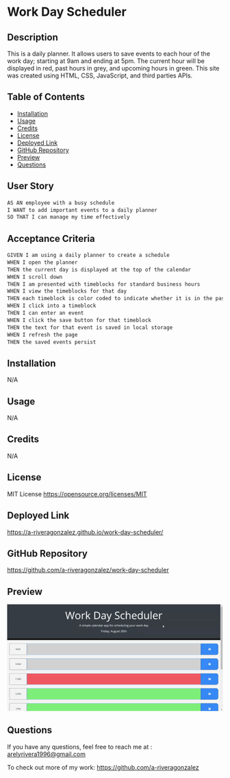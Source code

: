 # Work Day Scheduler

## Description 
This is a daily planner. It allows users to save events to each hour of the work day; starting at 9am and ending at 5pm. The current hour will be displayed in red, past hours in grey, and upcoming hours in green. 
This site was created using HTML, CSS, JavaScript, and third parties APIs. 

## Table of Contents 

- [Installation](#installation)
- [Usage](#usage)
- [Credits](#credits)
- [License](#license)
- [Deployed Link](#deployed-link)
- [GitHub Repository](#github-repository)
- [Preview](#preview)
- [Questions](#questions)

## User Story

```md
AS AN employee with a busy schedule
I WANT to add important events to a daily planner
SO THAT I can manage my time effectively
```

## Acceptance Criteria

```md
GIVEN I am using a daily planner to create a schedule
WHEN I open the planner
THEN the current day is displayed at the top of the calendar
WHEN I scroll down
THEN I am presented with timeblocks for standard business hours
WHEN I view the timeblocks for that day
THEN each timeblock is color coded to indicate whether it is in the past, present, or future
WHEN I click into a timeblock
THEN I can enter an event
WHEN I click the save button for that timeblock
THEN the text for that event is saved in local storage
WHEN I refresh the page
THEN the saved events persist
```

## Installation
N/A

## Usage
N/A

## Credits
N/A

## License
MIT License 
https://opensource.org/licenses/MIT

## Deployed Link
https://a-riveragonzalez.github.io/work-day-scheduler/

## GitHub Repository
https://github.com/a-riveragonzalez/work-day-scheduler

## Preview
![work-day-scheduler-gif](work-day-scheduler.gif)

## Questions
If you have any questions, feel free to reach me at : 
arelyrivera1996@gmail.com

To check out more of my work: 
https://github.com/a-riveragonzalez
